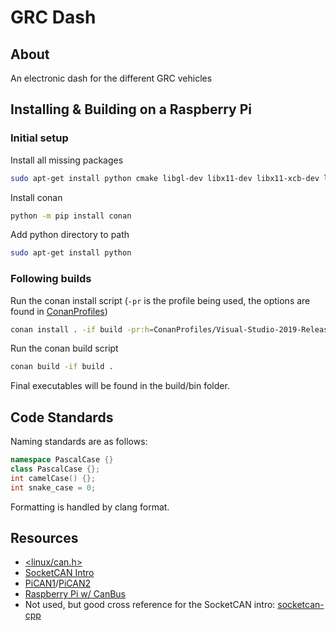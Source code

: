 # GRC Dash

## About

An electronic dash for the different GRC vehicles 

## Installing & Building on a Raspberry Pi

### Initial setup

Install all missing packages
```bash
sudo apt-get install python cmake libgl-dev libx11-dev libx11-xcb-dev libxcb-util-dev m4 libffi-dev
```

Install conan
```bash
python -m pip install conan
```

Add python directory to path
```bash
sudo apt-get install python 
```

### Following builds

Run the conan install script (`-pr` is the profile being used, the options are found in [ConanProfiles](./ConanProfiles/))
```bash
conan install . -if build -pr:h=ConanProfiles/Visual-Studio-2019-Release -pr:b=ConanProfiles/Visual-Studio-2019-Release --build=missing
```

Run the conan build script
```bash
conan build -if build .
```

Final executables will be found in the build/bin folder.

## Code Standards

Naming standards are as follows:
```C++
namespace PascalCase {}
class PascalCase {};
int camelCase() {};
int snake_case = 0;
```

Formatting is handled by clang format.

## Resources

* [<linux/can.h>](https://github.com/torvalds/linux/blob/master/include/uapi/linux/can.h)
* [SocketCAN Intro](https://copperhilltech.com/what-is-socketcan/)
* [PiCAN1](https://copperhilltech.com/pican-with-gps-gyro-accelerometer-can-bus-board-for-raspberry-pi/)/[PiCAN2](https://copperhilltech.com/pican-2-can-bus-interface-for-raspberry-pi/)
* [Raspberry Pi w/ CanBus](https://www.hackster.io/youness/how-to-connect-raspberry-pi-to-can-bus-b60235)
* Not used, but good cross reference for the SocketCAN intro: [socketcan-cpp](https://github.com/siposcsaba89/socketcan-cpp)